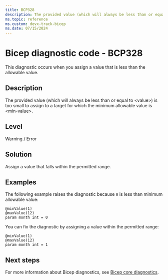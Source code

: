 ```yaml
---
title: BCP328
description: The provided value (which will always be less than or equal to <value>) is too small to assign to a target for which the minimum allowable value is <min-value>.
ms.topic: reference
ms.custom: devx-track-bicep
ms.date: 07/15/2024
---
```


# Bicep diagnostic code - BCP328

This diagnostic occurs when you assign a value that is less than the allowable value.

## Description

The provided value (which will always be less than or equal to \<value>) is too small to assign to a target for which the minimum allowable value is \<min-value>.

## Level

Warning / Error

## Solution

Assign a value that falls within the permitted range.

## Examples

The following example raises the diagnostic because `0` is less than minimum allowable value:

```bicep
@minValue(1)
@maxValue(12)
param month int = 0
```

You can fix the diagnostic by assigning a value within the permitted range:

```bicep
@minValue(1)
@maxValue(12)
param month int = 1
```

## Next steps

For more information about Bicep diagnostics, see [Bicep core diagnostics](../bicep-core-diagnostics.md).
